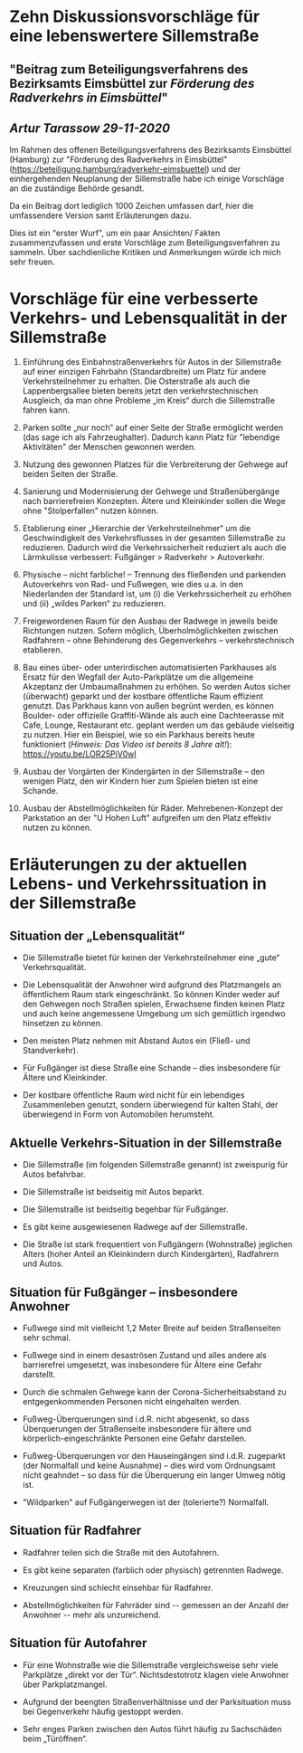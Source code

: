# Zehn Diskussionsvorschläge für eine lebenswertere Sillemstraße
## "Beitrag zum Beteiligungsverfahrens des Bezirksamts Eimsbüttel zur *Förderung des Radverkehrs in Eimsbüttel*"

*Artur Tarassow*
*29-11-2020*
----


Im Rahmen des offenen Beteiligungsverfahrens des Bezirksamts Eimsbüttel (Hamburg) zur "Förderung des Radverkehrs in Eimsbüttel" (https://beteiligung.hamburg/radverkehr-eimsbuettel) und der einhergehenden Neuplanung der Sillemstraße habe ich einige Vorschläge an die zuständige Behörde gesandt.

Da ein Beitrag dort lediglich 1000 Zeichen umfassen darf, hier die umfassendere Version samt Erläuterungen dazu.

Dies ist ein "erster Wurf", um ein paar Ansichten/ Fakten zusammenzufassen und erste Vorschläge zum Beteiligungsverfahren zu sammeln. Über sachdienliche Kritiken und Anmerkungen würde ich mich sehr freuen.


# Vorschläge für eine verbesserte Verkehrs- und Lebensqualität in der Sillemstraße
1) Einführung des Einbahnstraßenverkehrs für Autos in der Sillemstraße auf einer einzigen Fahrbahn (Standardbreite) um Platz für andere Verkehrsteilnehmer zu erhalten. Die Osterstraße als auch die Lappenbergsallee bieten bereits jetzt den verkehrstechnischen Ausgleich, da man ohne Probleme „im Kreis“ durch die Sillemstraße fahren kann.

2) Parken sollte „nur noch“ auf einer Seite der Straße ermöglicht werden (das sage ich als Fahrzeughalter). Dadurch kann Platz für "lebendige Aktivitäten" der Menschen gewonnen werden.

3) Nutzung des gewonnen Platzes für die Verbreiterung der Gehwege auf beiden Seiten der Straße.

4) Sanierung und Modernisierung der Gehwege und Straßenübergänge nach barrierefreien Konzepten. Ältere und Kleinkinder sollen die Wege ohne "Stolperfallen" nutzen können.

5) Etablierung einer „Hierarchie der Verkehrsteilnehmer“ um die Geschwindigkeit des Verkehrsflusses in der gesamten Sillemstraße zu reduzieren. Dadurch wird die Verkehrssicherheit reduziert als auch die Lärmkulisse verbessert: Fußgänger > Radverkehr > Autoverkehr.

6) Physische – nicht farbliche! – Trennung des fließenden und parkenden Autoverkehrs von Rad- und Fußwegen, wie dies u.a. in den Niederlanden der Standard ist, um (i) die Verkehrssicherheit zu erhöhen und (ii) „wildes Parken“ zu reduzieren.

7) Freigewordenen Raum für den Ausbau der Radwege in jeweils beide Richtungen nutzen. Sofern möglich, Überholmöglichkeiten zwischen Radfahrern – ohne Behinderung des Gegenverkehrs – verkehrstechnisch etablieren.

8) Bau eines über- oder unterirdischen automatisierten Parkhauses als Ersatz für den Wegfall der Auto-Parkplätze um die allgemeine Akzeptanz der Umbaumaßnahmen zu erhöhen. So werden Autos sicher (überwacht) geparkt und der kostbare öffentliche Raum effizient genutzt. Das Parkhaus kann von außen begrünt werden, es können Boulder- oder offizielle Graffiti-Wände als auch eine Dachteerasse mit Cafe, Lounge, Restaurant etc. geplant werden um das gebäude vielseitig zu nutzen. Hier ein Beispiel, wie so ein Parkhaus bereits heute funktioniert (*Hinweis: Das Video ist bereits 8 Jahre alt!*): https://youtu.be/LOR25PjV0wI

9) Ausbau der Vorgärten der Kindergärten in der Sillemstraße – den wenigen Platz, den wir Kindern hier zum Spielen bieten ist eine Schande.

10) Ausbau der Abstellmöglichkeiten für Räder. Mehrebenen-Konzept der Parkstation an der "U Hohen Luft" aufgreifen um den Platz effektiv nutzen zu können.


# Erläuterungen zu der aktuellen Lebens- und Verkehrssituation in der Sillemstraße


## Situation der „Lebensqualität“
- Die Sillemstraße bietet für keinen der Verkehrsteilnehmer eine „gute“ Verkehrsqualität.

- Die Lebensqualität der Anwohner wird aufgrund des Platzmangels an öffentlichem Raum stark eingeschränkt. So können Kinder weder auf den Gehwegen noch Straßen spielen, Erwachsene finden keinen Platz und auch keine angemessene Umgebung um sich gemütlich irgendwo hinsetzen zu können.

- Den meisten Platz nehmen mit Abstand Autos ein (Fließ- und Standverkehr).

- Für Fußgänger ist diese Straße eine Schande – dies insbesondere für Ältere und Kleinkinder.

- Der kostbare öffentliche Raum wird nicht für ein lebendiges Zusammenleben genutzt, sondern überwiegend für kalten Stahl, der überwiegend in Form von Automobilen herumsteht.


## Aktuelle Verkehrs-Situation in der Sillemstraße
- Die Sillemstraße (im folgenden Sillemstraße genannt) ist zweispurig für Autos befahrbar.

- Die Sillemstraße ist beidseitig mit Autos beparkt.

- Die Sillemstraße ist beidseitig begehbar für Fußgänger.

- Es gibt keine ausgewiesenen Radwege auf der Sillemstraße.

- Die Straße ist stark frequentiert von Fußgängern (Wohnstraße) jeglichen Alters (hoher Anteil an Kleinkindern durch Kindergärten), Radfahrern und Autos.



## Situation für Fußgänger – insbesondere Anwohner
- Fußwege sind mit vielleicht 1,2 Meter Breite auf beiden Straßenseiten sehr schmal.

- Fußwege sind in einem desaströsen Zustand und alles andere als barrierefrei umgesetzt, was insbesondere für Ältere eine Gefahr darstellt.

- Durch die schmalen Gehwege kann der Corona-Sicherheitsabstand zu entgegenkommenden Personen nicht eingehalten werden.

- Fußweg-Überquerungen sind i.d.R. nicht abgesenkt, so dass Überquerungen der Straßenseite insbesondere für ältere und körperlich-eingeschränkte Personen eine Gefahr darstellen.

- Fußweg-Überquerungen vor den Hauseingängen sind i.d.R. zugeparkt (der Normalfall und keine Ausnahme) – dies wird vom Ordnungsamt nicht geahndet – so dass für die Überquerung ein langer Umweg nötig ist.

- "Wildparken" auf Fußgängerwegen ist der (tolerierte?) Normalfall.


## Situation für Radfahrer
- Radfahrer teilen sich die Straße mit den Autofahrern.

- Es gibt keine separaten (farblich oder physisch) getrennten Radwege.

- Kreuzungen sind schlecht einsehbar für Radfahrer.

- Abstellmöglichkeiten für Fahrräder sind -- gemessen an der Anzahl der Anwohner -- mehr als unzureichend.


## Situation für Autofahrer
- Für eine Wohnstraße wie die Sillemstraße vergleichsweise sehr viele Parkplätze „direkt vor der Tür“. Nichtsdestotrotz klagen viele Anwohner über Parkplatzmangel.

- Aufgrund der beengten Straßenverhältnisse und der Parksituation muss bei Gegenverkehr häufig gestoppt werden.

- Sehr enges Parken zwischen den Autos führt häufig zu Sachschäden beim „Türöffnen“.
